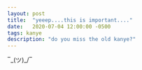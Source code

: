 ```yaml
---
layout: post
title:  "yeeep....this is important...."
date:   2020-07-04 12:00:00 -0500
tags: kanye
description: "do you miss the old kanye?"
---
```


‾\_(ツ)_/‾
<audio src="/blog/assets/post-files/2020-07-04-Kanye/audio.mp3">
	

</audio>
